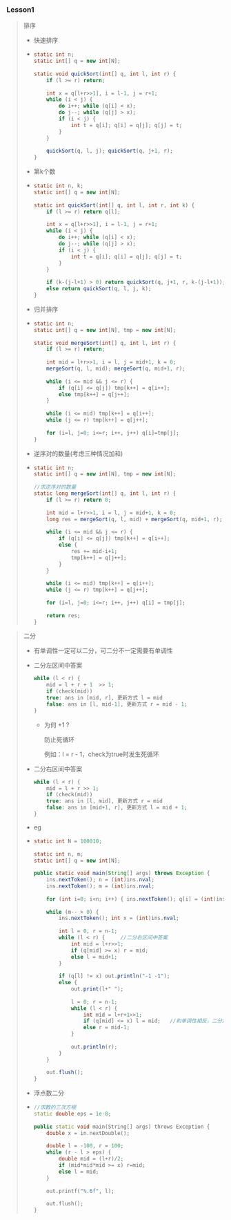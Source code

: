 ### Lesson1

> 排序
>
> * 快速排序
>
> * ```Java
>   static int n;
>   static int[] q = new int[N];
>     
>   static void quickSort(int[] q, int l, int r) {
>       if (l >= r) return;
>     
>       int x = q[l+r>>1], i = l-1, j = r+1;
>       while (i < j) {
>           do i++; while (q[i] < x);
>           do j--; while (q[j] > x);
>           if (i < j) {
>               int t = q[i]; q[i] = q[j]; q[j] = t;
>           }
>       }
>     
>       quickSort(q, l, j); quickSort(q, j+1, r); 
>   }
>   ```
>
> * 第k个数
>
> * ```Java
>   static int n, k;
>   static int[] q = new int[N];
>     
>   static int quickSort(int[] q, int l, int r, int k) {
>       if (l >= r) return q[l];
>     
>       int x = q[l+r>>1], i = l-1, j = r+1;
>       while (i < j) {
>           do i++; while (q[i] < x);
>           do j--; while (q[j] > x);
>           if (i < j) {
>               int t = q[i]; q[i] = q[j]; q[j] = t;
>           }
>       }
>     
>       if (k-(j-l+1) > 0) return quickSort(q, j+1, r, k-(j-l+1));
>       else return quickSort(q, l, j, k);
>   }
>   ```
>
>   
>
> 
>
> * 归并排序
>
> * ```Java
>   static int n;
>   static int[] q = new int[N], tmp = new int[N];
>     
>   static void mergeSort(int[] q, int l, int r) {
>       if (l >= r) return;
>     
>       int mid = l+r>>1, i = l, j = mid+1, k = 0;
>       mergeSort(q, l, mid); mergeSort(q, mid+1, r);
>     
>       while (i <= mid && j <= r) {
>           if (q[i] <= q[j]) tmp[k++] = q[i++];
>           else tmp[k++] = q[j++];
>       }
>     
>       while (i <= mid) tmp[k++] = q[i++];
>       while (j <= r) tmp[k++] = q[j++];
>     
>       for (i=l, j=0; i<=r; i++, j++) q[i]=tmp[j];
>   }
>   ```
>
> * 逆序对的数量(考虑三种情况加和)
>
> * ```Java
>   static int n;
>   static int[] q = new int[N], tmp = new int[N];
>     
>   //求逆序对的数量
>   static long mergeSort(int[] q, int l, int r) {
>       if (l >= r) return 0;
>     
>       int mid = l+r>>1, i = l, j = mid+1, k = 0;
>       long res = mergeSort(q, l, mid) + mergeSort(q, mid+1, r);
>     
>       while (i <= mid && j <= r) {
>           if (q[i] <= q[j]) tmp[k++] = q[i++];
>           else {
>               res += mid-i+1;
>               tmp[k++] = q[j++];
>           }
>       }
>     
>       while (i <= mid) tmp[k++] = q[i++];
>       while (j <= r) tmp[k++] = q[j++];
>     
>       for (i=l, j=0; i<=r; i++, j++) q[i] = tmp[j];
>     
>       return res;
>   }
>   ```
>
>   



> 二分
>
> * 有单调性一定可以二分，可二分不一定需要有单调性
>
> * 二分左区间中答案
>
>   ```C++
>   while (l < r) {
>       mid = l + r + 1  >> 1; 
>       if (check(mid))
>       true: ans in [mid, r], 更新方式 l = mid
>       false: ans in [l, mid-1], 更新方式 r = mid - 1;
>   }
>   ```
>
>   * 为何 +1 ?
>
>     防止死循环
>
>     例如：l = r - 1，check为true时发生死循环
>
> * 二分右区间中答案
>
>   ```c++
>   while (l < r) {
>       mid = l + r >> 1; 
>       if (check(mid))
>       true: ans in [l, mid], 更新方式 r = mid
>       false: ans in [mid+1, r], 更新方式 l = mid + 1;
>   }
>   ```
>
> * eg
>
> * ```Java
>   static int N = 100010;
>           
>   static int n, m;
>   static int[] q = new int[N];
>     
>   public static void main(String[] args) throws Exception {
>       ins.nextToken(); n = (int)ins.nval;
>       ins.nextToken(); m = (int)ins.nval;
>       
>       for (int i=0; i<n; i++) { ins.nextToken(); q[i] = (int)ins.nval; }
>     
>       while (m-- > 0) {
>           ins.nextToken(); int x = (int)ins.nval;
>       
>           int l = 0, r = n-1;
>           while (l < r) {     //二分右区间中答案
>               int mid = l+r>>1;
>               if (q[mid] >= x) r = mid;
>               else l = mid+1;
>           }
>     
>           if (q[l] != x) out.println("-1 -1");
>           else {
>               out.print(l+" ");
>     
>               l = 0; r = n-1;
>               while (l < r) {
>                   int mid = l+r+1>>1;
>                   if (q[mid] <= x) l = mid;   //和单调性相反，二分左区间中答案
>                   else r = mid-1;
>               }
>     
>               out.println(r);
>           }
>       }
>     
>       out.flush();
>   }
>   ```
>   
> * 浮点数二分
> 
>* ```C++
>   //求数的三次方根
>   static double eps = 1e-8;
>     
>   public static void main(String[] args) throws Exception {
>       double x = in.nextDouble();
>       
>       double l = -100, r = 100;
>       while (r - l > eps) {
>           double mid = (l+r)/2;
>           if (mid*mid*mid >= x) r=mid;
>           else l = mid;
>       }
>     
>       out.printf("%.6f", l);
>     
>       out.flush();
>   }
>   ```
> 
>   

